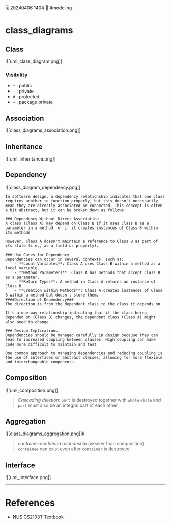 🗓️ 20240406 1404
📎 #modeling

# class_diagrams

## Class
![[uml_class_diagram.png]]
### Visibility
- `+` : public
- `-` : private
- `#` : protected
- `~` : package private

## Association
![[class_diagrams_association.png]]

## Inheritance
![[uml_inheritance.png]]

## Dependency
![[class_diagram_dependency.png]]
```ad-quote
In software design, a dependency relationship indicates that one class requires another to function properly, but this doesn't necessarily mean they are directly associated or connected. This concept is often a bit abstract, but it can be broken down as follows:

### Dependency Without Direct Association
A class (Class A) may depend on Class B if it uses Class B as a parameter in a method, or if it creates instances of Class B within its methods

However, Class A doesn't maintain a reference to Class B as part of its state (i.e., as a field or property).
    
### Use Cases for Dependency 
Dependencies can occur in several contexts, such as:
    - **Local Variables**: Class A uses Class B within a method as a local variable.
    - **Method Parameters**: Class A has methods that accept Class B as a parameter.
    - **Return Types**: A method in Class A returns an instance of Class B.
    - **Creation within Methods**: Class A creates instances of Class B within a method but doesn't store them.
####Direction of Dependency###
The direction is from the dependent class to the class it depends on

It's a one-way relationship indicating that if the class being depended on (Class B) changes, the dependent class (Class A) might also need to change
    
### Design Implications
Dependencies should be managed carefully in design because they can lead to increased coupling between classes. High coupling can make code more difficult to maintain and test

One common approach to managing dependencies and reducing coupling is the use of interfaces or abstract classes, allowing for more flexible and interchangeable components.
```

## Composition
![[uml_composition.png]]
> _Cascading deletion_: `part` is destroyed together with `whole`
> `whole`  and `part` must also be an integral part of each other

## Aggregation
![[class_diagrams_aggregation.png]]k
> _container-contained relationship_ (weaker than composition)
> `containee` can exist even after `container` is destroyed


## Interface
![[uml_interface.png]]

--- 
# References
- NUS CS2103T Textbook